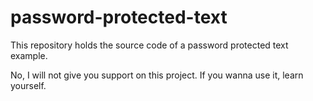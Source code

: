 # password-protected-text
This repository holds the source code of a password protected text example.

No, I will not give you support on this project. If you wanna use it, learn yourself.
